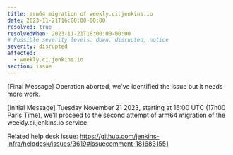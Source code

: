 ```yaml
---
title: arm64 migration of weekly.ci.jenkins.io
date: 2023-11-21T16:00:00-00:00
resolved: true
resolvedWhen: 2023-11-21T18:00:00-00:00
# Possible severity levels: down, disrupted, notice
severity: disrupted
affected:
  - weekly.ci.jenkins.io
section: issue
---
```


[Final Message]
Operation aborted, we've identified the issue but it needs more work.

[Initial Message]
Tuesday November 21 2023, starting at 16:00 UTC (17h00 Paris Time), we'll proceed to the second attempt of arm64 migration of the weekly.ci.jenkins.io service.

Related help desk issue: https://github.com/jenkins-infra/helpdesk/issues/3619#issuecomment-1816831551
